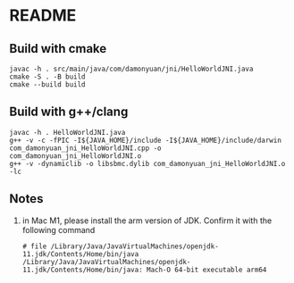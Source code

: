 README 
====

## Build with cmake

```
javac -h . src/main/java/com/damonyuan/jni/HelloWorldJNI.java
cmake -S . -B build
cmake --build build
```

## Build with g++/clang

```
javac -h . HelloWorldJNI.java
g++ -v -c -fPIC -I${JAVA_HOME}/include -I${JAVA_HOME}/include/darwin com_damonyuan_jni_HelloWorldJNI.cpp -o com_damonyuan_jni_HelloWorldJNI.o
g++ -v -dynamiclib -o libsbmc.dylib com_damonyuan_jni_HelloWorldJNI.o  -lc
```

## Notes

1. in Mac M1, please install the arm version of JDK. Confirm it with the following command
   ```
   # file /Library/Java/JavaVirtualMachines/openjdk-11.jdk/Contents/Home/bin/java
   /Library/Java/JavaVirtualMachines/openjdk-11.jdk/Contents/Home/bin/java: Mach-O 64-bit executable arm64
   ```